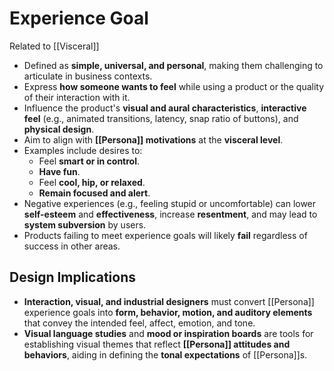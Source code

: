 # Experience Goal
Related to [[Visceral]]

- Defined as **simple, universal, and personal**, making them challenging to articulate in business contexts.
- Express **how someone wants to feel** while using a product or the quality of their interaction with it.
- Influence the product's **visual and aural characteristics**, **interactive feel** (e.g., animated transitions, latency, snap ratio of buttons), and **physical design**.
- Aim to align with **[[Persona]] motivations** at the **visceral level**.
- Examples include desires to:
  - Feel **smart or in control**.
  - **Have fun**.
  - Feel **cool, hip, or relaxed**.
  - **Remain focused and alert**.
- Negative experiences (e.g., feeling stupid or uncomfortable) can lower **self-esteem** and **effectiveness**, increase **resentment**, and may lead to **system subversion** by users.
- Products failing to meet experience goals will likely **fail** regardless of success in other areas.

## Design Implications
- **Interaction, visual, and industrial designers** must convert [[Persona]] experience goals into **form, behavior, motion, and auditory elements** that convey the intended feel, affect, emotion, and tone.
- **Visual language studies** and **mood or inspiration boards** are tools for establishing visual themes that reflect **[[Persona]] attitudes and behaviors**, aiding in defining the **tonal expectations** of [[Persona]]s.
